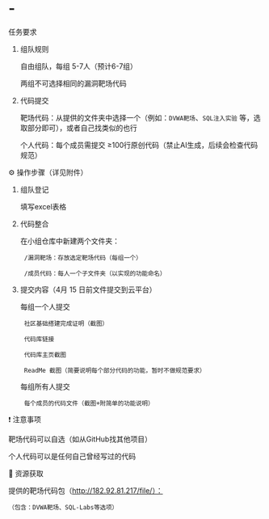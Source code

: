 # -
任务要求

1. 组队规则

    自由组队，每组 5-7人（预计6-7组）

    两组不可选择相同的漏洞靶场代码

2. 代码提交

    靶场代码：从提供的文件夹中选择一个（例如：`DVWA靶场`、`SQL注入实验` 等，选取部分即可），或者自己找类似的也行

    个人代码：每个成员需提交 ≥100行原创代码（禁止AI生成，后续会检查代码规范）



⚙️ 操作步骤（详见附件）

1. 组队登记

    填写excel表格

2. 代码整合

    在小组仓库中新建两个文件夹：

        /漏洞靶场：存放选定靶场代码（每组一个）

        /成员代码：每人一个子文件夹（以实现的功能命名）

3. 提交内容（4月 15 日前文件提交到云平台）

	每组一个人提交

	    社区基础搭建完成证明（截图）

	    代码库链接

		代码库主页截图

		ReadMe 截图（简要说明每个部分代码的功能，暂时不做规范要求）

    每组所有人提交

	    每个成员的代码文件（截图+附简单的功能说明）



❗ 注意事项

靶场代码可以自选（如从GitHub找其他项目）

个人代码可以是任何自己曾经写过的代码



📎 资源获取

提供的靶场代码包（http://182.92.81.217/file/）：

    （包含：DVWA靶场、SQL-Labs等选项） 
